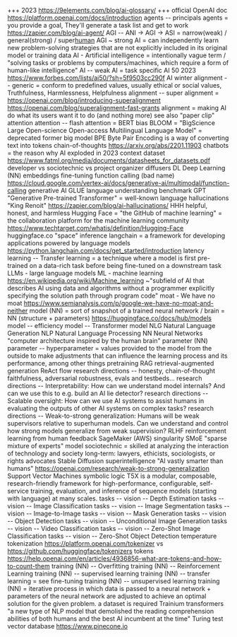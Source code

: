 +++ 2023 https://9elements.com/blog/ai-glossary/
+++ official OpenAI doc https://platform.openai.com/docs/introduction
agents -- principals
agents = you provide a goal, They'll generate a task list and get to work https://zapier.com/blog/ai-agent/
AGI -- ANI -> AGI -> ASI = narrow(weak) / general(strong) / super[human](strong)
AGI ~ strong AI = can independently learn new problem-solving strategies that are not explicitly included in its original model or training data
AI - Artificial intelligence = intentionally vague term / "solving tasks or problems by computers/machines, which require a form of human-like intelligence"
AI -- weak AI = task specific
AI 50 2023 https://www.forbes.com/lists/ai50/?sh=5f9503cc290f
AI winter
alignment -- generic = conform to predefined values, usually ethical or social values, Truthfulness, Harmlessness, Helpfulness
alignment -- super alignment =  https://openai.com/blog/introducing-superalignment  https://openai.com/blog/superalignment-fast-grants
alignment =  making AI do what its users want it to do (and nothing more) see also "paper clip"
attention
attention -- flash attention =
BERT
bias
BLOOM = "BigScience Large Open-science Open-access Multilingual Language Model" = deprecated former big model
BPE Byte Pair Encoding is a way of converting text into tokens
chain-of-thoughts https://arxiv.org/abs/2201.11903
chatbots = the reason why AI exploded in 2023
context
dataset  https://www.fatml.org/media/documents/datasheets_for_datasets.pdf
developer vs sociotechnic vs project organizer
diffusers
DL Deep Learning (NN)
embeddings
fine-tuning
function calling (bad name) https://cloud.google.com/vertex-ai/docs/generative-ai/multimodal/function-calling
generative AI
GLUE language understanding benchmark
GPT "Generative Pre-trained Transformer" = well-known language
hallucinations "King Renoit" https://zapier.com/blog/ai-hallucinations/
HHH helpful, honest, and harmless
Hugging Face = "the GitHub of machine learning" = the collaboration platform for the machine learning community https://www.techtarget.com/whatis/definition/Hugging-Face
huggingface.co "space"
inference
langchain = a framework for developing applications powered by language models https://python.langchain.com/docs/get_started/introduction
latency
learning -- Transfer learning = a technique where a model is first pre-trained on a data-rich task before being fine-tuned on a downstream task
LLMs - large language models
ML - machine learning https://en.wikipedia.org/wiki/Machine_learning ~"subfield of AI that describes AI using data and algorithms without a programmer explicitly specifying the solution path through program code"
moat - We have no moat https://www.semianalysis.com/p/google-we-have-no-moat-and-neither
model (NN) = sort of snapshot of a trained neural network / brain = NN (structure + parameters) https://huggingface.co/docs/hub/models
model -- efficiency
model -- Transformer model
NLG Natural Language Generation
NLP Natural Language Processing
NN Neural Networks "computer architecture inspired by the human brain"
parameter (NN)
parameter -- hyperparameter = values provided to the model from the outside to make adjustments that can influence the learning process and its performance, among other things
pretraining
RAG retrieval-augmented generation
ReAct flow
research directions -- honesty, chain-of-thought faithfulness, adversarial robustness, evals and testbeds...
research directions -- Interpretability: How can we understand model internals? And can we use this to e.g. build an AI lie detector?
research directions -- Scalable oversight: How can we use AI systems to assist humans in evaluating the outputs of other AI systems on complex tasks?
research directions -- Weak-to-strong generalization: Humans will be weak supervisors relative to superhuman models. Can we understand and control how strong models generalize from weak supervision?
RLHF reinforcement learning from human feedback
SageMaker (AWS)
singularity
SMoE "sparse mixture of experts" model
sociotechnic = skilled at analyzing the interaction of technology and society long-term: lawyers, ethicists, sociologists, or rights advocates
Stable Diffusion
superintelligence "AI vastly smarter than humans" https://openai.com/research/weak-to-strong-generalization
Support Vector Machines
symbolic logic
T5X is a modular, composable, research-friendly framework for high-performance, configurable, self-service training, evaluation, and inference of sequence models (starting with language) at many scales.
tasks -- vision -- Depth Estimation
tasks -- vision -- Image Classification
tasks -- vision -- Image Segmentation
tasks -- vision -- Image-to-Image
tasks -- vision -- Mask Generation
tasks -- vision -- Object Detection
tasks -- vision -- Unconditional Image Generation
tasks -- vision -- Video Classification
tasks -- vision -- Zero-Shot Image Classification
tasks -- vision -- Zero-Shot Object Detection
temperature
tokenization https://platform.openai.com/tokenizer vs https://github.com/huggingface/tokenizers
tokens https://help.openai.com/en/articles/4936856-what-are-tokens-and-how-to-count-them
training (NN) -- Overfitting
training (NN) -- Reinforcement Learning
training (NN) -- supervised learning
training (NN) -- transfer learning = see fine-tuning
training (NN) -- unsupervised learning
training (NN) = iterative process in which data is passed to a neural network + parameters of the neural network are adjusted to achieve an optimal solution for the given problem. a dataset is required
Trainium
transformers "a new type of NLP model that demolished the reading comprehension abilities of both humans and the best AI incumbent at the time"
Turing test
vector database https://www.pinecone.io

